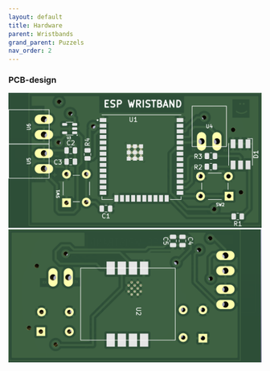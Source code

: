 ```yaml
---
layout: default
title: Hardware
parent: Wristbands
grand_parent: Puzzels
nav_order: 2
---
```

### PCB-design
![](pcb-front.png)
![](pcb-back.png)